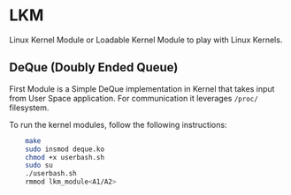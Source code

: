 # LKM
Linux Kernel Module or Loadable Kernel Module to play with Linux Kernels.

## DeQue (Doubly Ended Queue)
   First Module is a Simple DeQue implementation in Kernel that takes input from User Space application. For communication it leverages `/proc/` filesystem.
   
To run the kernel modules, follow the following instructions:
```bash
    make
    sudo insmod deque.ko
    chmod +x userbash.sh
    sudo su
    ./userbash.sh
    rmmod lkm_module<A1/A2>
```

